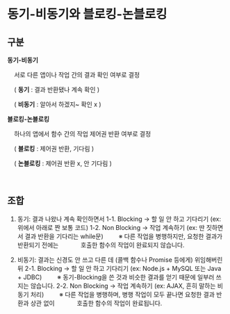 # 동기-비동기와 블로킹-논블로킹



## 구분

**동기-비동기**

    서로 다른 앱이나 작업 간의 결과 확인 여부로 결정

    ( **동기** : 결과 반환됐나 계속 확인 )

    ( **비동기** : 알아서 하겠지~ 확인 x )



**블로킹-논블로킹**   

    하나의 앱에서 함수 간의 작업 제어권 반환 여부로 결정

    ( **블로킹** : 제어권 반환, 기다림 )

    ( **논블로킹** : 제어권 반환 x, 안 기다림 )



<br>



## 조합

1. 동기: 결과 나왔나 계속 확인하면서
       1-1. Blocking → 할 일 안 하고 기다리기 (ex: 위에서 아래로 짠 보통 코드)
       1-2. Non Blocking → 작업 계속하기 (ex: 딴 짓하면서 결과 반환을 기다리는 while문)
           ※ 다른 작업을 병행하지만, 요청한 결과가 반환되기 전에는
               호출한 함수의 작업이 완료되지 않습니다.



2. 비동기: 결과는 신경도 안 쓰고 다른 데 (콜백 함수나 Promise 등에게) 위임해버린 뒤
       2-1. Blocking → 할 일 안 하고 기다리기 (ex: Node.js + MySQL 또는 Java + JDBC)
           ※ 동기-Blocking을 쓴 것과 비슷한 결과를 얻기 때문에 일부러 쓰지는 않습니다.
       2-2. Non Blocking → 작업 계속하기  (ex: AJAX, 흔히 말하는 비동기 처리)
           ※ 다른 작업을 병행하며, 병행 작업이 모두 끝나면 요청한 결과 반환과 상관 없이
               호출한 함수의 작업이 완료됩니다.




